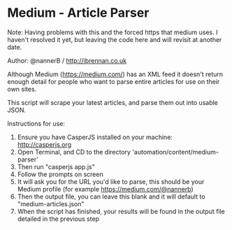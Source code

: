 Medium - Article Parser
=====================

Note: Having problems with this and the forced https that medium uses. I haven't resolved it yet, but leaving the code here and will revisit at another date.

Author: @nannerB / http://ibrennan.co.uk

Although Medium (https://medium.com/) has an XML feed it doesn't return enough detail for people who want to parse entire articles for use on their own sites.

This script will scrape your latest articles, and parse them out into usable JSON.

Instructions for use:

1. Ensure you have CasperJS installed on your machine: http://casperjs.org
2. Open Terminal, and CD to the directory 'automation/content/medium-parser'
4. Then run "casperjs app.js"
5. Follow the prompts on screen
7. It will ask you for the URL you'd like to parse, this should be your Medium profile (for example https://medium.com/@nannerb)
8. Then the output file, you can leave this blank and it will default to "medium-articles.json"
9. When the script has finished, your results will be found in the output file detailed in the previous step

